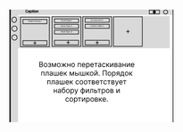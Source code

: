 ```tsx { "file": "./OrdersFilterOpenedPage.tsx" }
```
![Image](../../templates/OrdersFilterOpenedPage/ordersFilter-opened1.png)

